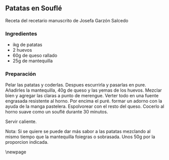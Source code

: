 ## Patatas en Souflé

Receta del recetario manuscrito de Josefa Garzón Salcedo

### Ingredientes

- ikg de patatas
- 2 huevos
- 60g de queso rallado
- 25g de mantequilla

### Preparación

Pelar las patatas y coderlas.
Despues escurrirla y pasarlas en pure.
Añadirles la mantequilla, 40g de queso y las yemas de los huevos.
Mezclar bien y agregar las claras a punto de merengue.
Verter todo en una fuente engrasada resistente al horno.
Por encima el puré.
formar un adorno con la ayuda de la manga pastelera.
Espolvorear con el resto del queso.
Cocerlo al horno suave como un souflé durante 30 minutos.

Servir caliente.

Nota: Si se quiere se puede dar más sabor a las patatas
mezclando al mismo tiempo que la mantequilla foiegras o sobrasada.
Unos 50g por la proporcion indicada.


\newpage

